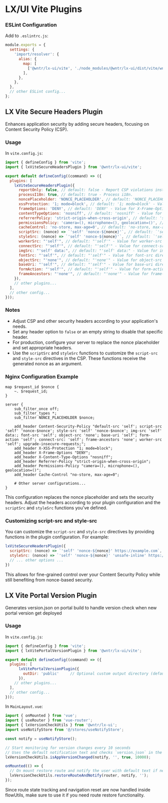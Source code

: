 # LX/UI Vite Plugins

### ESLint Configuration

Add to `.eslintrc.js`:

```js
module.exports = {
  settings: {
    'import/resolver': {
      alias: {
        map: [
          ['@wntr/lx-ui/vite', './node_modules/@wntr/lx-ui/dist/vite/wntr-lx-ui-vite.es.js'],
        ],
      },
    },
  },
  // other ESLint config...
};
```

## LX Vite Secure Headers Plugin

Enhances application security by adding secure headers, focusing on Content Security Policy (CSP).

### Usage

In `vite.config.js`:

```js
import { defineConfig } from 'vite';
import { lxViteSecureHeadersPlugin } from '@wntr/lx-ui/vite';

export default defineConfig((command) => ({
  plugins: [
    lxViteSecureHeadersPlugin({
      reportOnly: false, // default: false - Report CSP violations instead of blocking them.
      processI18n: true, // default: true - Process i18n.
      noncePlaceholder: 'NONCE_PLACEHOLDER', // default: 'NONCE_PLACEHOLDER' - Placeholder for nonce in HTML.
      xssProtection: '1; mode=block', // default: '1; mode=block' - Value for X-XSS-Protection header.
      frameOptions: 'DENY', // default: 'DENY' - Value for X-Frame-Options header.
      contentTypeOptions: 'nosniff', // default: 'nosniff' - Value for X-Content-Type-Options header.
      referrerPolicy: 'strict-origin-when-cross-origin', // default: 'strict-origin-when-cross-origin' - Value for Referrer-Policy header.
      permissionsPolicy: 'camera=(), microphone=(), geolocation=()', // default: 'camera=(), microphone=(), geolocation()' - Value for Permissions-Policy header.
      cacheControl: 'no-store, max-age=0', // default: 'no-store, max-age=0' - Value for Cache-Control header.
      scriptSrc: (nonce) => `'self' 'nonce-${nonce}'`, // default: `'self' 'nonce-${nonce}'` - Function to generate script-src directive in CSP
      styleSrc: (nonce) => `'self' 'nonce-${nonce}'`, // default: `'self' 'nonce-${nonce}'` - Function to generate style-src directive in CSP
      workerSrc: "'self'", // default: "'self'" - Value for worker-src directive in CSP.
      connectSrc: "'self'", // default: "'self'" - Value for connect-src directive in CSP.
      imgSrc: "'self' data:", // default: "'self' data:" - Value for img-src directive in CSP.
      fontSrc: "'self'", // default: "'self'" - Value for font-src directive in CSP.
      objectSrc: "'none'", // default: "'none'" - Value for object-src directive in CSP.
      baseUri: "'self'", // default: "'self'" - Value for base-uri directive in CSP.
      formAction: "'self'", // default: "'self'" - Value for form-action directive in CSP.
      frameAncestors: "'none'", // default: "'none'" - Value for frame-ancestors directive in CSP.
    }),
    // other plugins...
  ],
  // other config...
}));
```

### Notes

- Adjust CSP and other security headers according to your application's needs.
- Set any header option to `false` or an empty string to disable that specific header.
- For production, configure your server to replace the nonce placeholder and set appropriate headers.
- Use the `scriptSrc` and `styleSrc` functions to customize the `script-src` and `style-src` directives in the CSP. These functions receive the generated nonce as an argument.

### Nginx Configuration Example

```nginx
map $request_id $nonce {
    ~. $request_id;
}

server {
    sub_filter_once off;
    sub_filter_types *;
    sub_filter NONCE_PLACEHOLDER $nonce;

    add_header Content-Security-Policy "default-src 'self'; script-src 'self' 'nonce-$nonce'; style-src 'self' 'nonce-$nonce'; img-src 'self' data:; font-src 'self'; object-src 'none'; base-uri 'self'; form-action 'self'; connect-src: 'self'; frame-ancestors 'none'; worker-src 'self'; upgrade-insecure-requests;";
    add_header X-XSS-Protection "1; mode=block";
    add_header X-Frame-Options "DENY";
    add_header X-Content-Type-Options "nosniff";
    add_header Referrer-Policy "strict-origin-when-cross-origin";
    add_header Permissions-Policy "camera=(), microphone=(), geolocation=()";
    add_header Cache-Control "no-store, max-age=0";

    # Other server configurations...
}
```

This configuration replaces the nonce placeholder and sets the security headers. Adjust the headers according to your plugin configuration and the `scriptSrc` and `styleSrc` functions you've defined.

### Customizing script-src and style-src

You can customize the `script-src` and `style-src` directives by providing functions in the plugin configuration. For example:

```js
lxViteSecureHeadersPlugin({
  scriptSrc: (nonce) => `'self' 'nonce-${nonce}' https://example.com`,
  styleSrc: (nonce) => `'self' 'nonce-${nonce}' 'unsafe-inline' https://fonts.googleapis.com`,
  // ... other options ...
})
```

This allows for fine-grained control over your Content Security Policy while still benefiting from nonce-based security.

## LX Vite Portal Version Plugin

Generates version.json on portal build to handle version check when new portal version get deployed

### Usage

In `vite.config.js`:

```js
import { defineConfig } from 'vite';
import { lxVitePortalVersionPlugin } from '@wntr/lx-ui/vite';

export default defineConfig((command) => ({
  plugins: [
      lxVitePortalVersionPlugin({
        outDir: 'public'     // Optional custom output directory (default: uses Vite's build.outDir or 'dist')
      }),
    // other plugins...
  ],
  // other config...
}));
```

In `MainLayout.vue`:

```js
import { onMounted } from 'vue';
import { useRouter } from 'vue-router';
import { lxVersionCheckUtils } from '@wntr/lx-ui';
import useNotifyStore from '@/stores/useNotifyStore';

const notify = useNotifyStore();

// Start monitoring for version changes every 10 seconds  
// Uses the default notification text and checks `version.json` in the base path `/` 
lxVersionCheckUtils.isAppVersionChanged(notify, '', true, 10000); 

onMounted(() => {
  // On mount restore route and notify the user with default text if necessary
  lxVersionCheckUtils.restoreRouteAndNotify(router, notify, '');
});
```

Since route state tracking and navigation reset are now handled inside flowUtils, make sure to use it if you need route restore functionality.